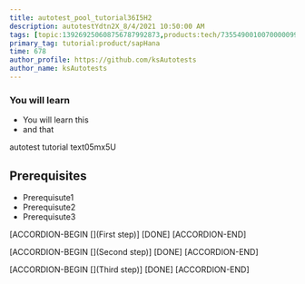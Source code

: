 ```yaml
---
title: autotest_pool_tutorial36I5H2
description: autotestYdtn2X_8/4/2021 10:50:00 AM
tags: [topic:139269250608756787992873,products:tech/73554900100700000996,tutorial:experience/advanced]
primary_tag: tutorial:product/sapHana
time: 678
author_profile: https://github.com/ksAutotests
author_name: ksAutotests
---
```

### You will learn
- You will learn this
- and that

autotest tutorial text05mx5U

## Prerequisites
- Prerequisute1
- Prerequisute2
- Prerequisute3

[ACCORDION-BEGIN [](First step)]
[DONE]
[ACCORDION-END]

[ACCORDION-BEGIN [](Second step)]
[DONE]
[ACCORDION-END]

[ACCORDION-BEGIN [](Third step)]
[DONE]
[ACCORDION-END]

